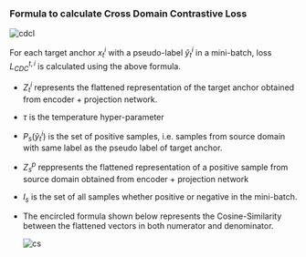 ### Formula to calculate Cross Domain Contrastive Loss
![cdcl](https://github.com/supersjgk/Cyclist_Stress/assets/75927878/5fd94404-ada7-4943-82a9-e885cef11f69)

For each target anchor $x$<sub>$t$</sub><sup>$i$</sup> with a pseudo-label $\hat{y}$<sub>$t$</sub><sup>$i$</sup> in a mini-batch, loss $L$<sub>$CDC$</sub><sup>$t,i$</sup> is calculated using the above formula.
- $Z$<sub>$t$</sub><sup>$i$</sup> represents the flattened representation of the target anchor obtained from encoder + projection network.
- $τ$ is the temperature hyper-parameter
- $P$<sub>$s$</sub>($\hat{y}$<sub>$t$</sub><sup>$i$</sup>) is the set of positive samples, i.e. samples from source domain with same label as the pseudo label of target anchor.
- $Z$<sub>$s$</sub><sup>$p$</sup> reppresents the flattened representation of a positive sample from source domain obtained from encoder + projection network
- $I$<sub>$s$</sub> is the set of all samples whether positive or negative in the mini-batch.
- The encircled formula shown below represents the Cosine-Similarity between the flattened vectors in both numerator and denominator.<br>

    ![cs](https://github.com/supersjgk/Cyclist_Stress/assets/75927878/8e68e3e1-35d2-451d-994a-40578ca0cebb)
